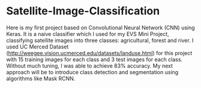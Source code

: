 # Satellite-Image-Classification
Here is my first project based on Convolutional Neural Network (CNN) using Keras. It is a naive classifier which I used for my EVS Mini Project, classifying satellite images into three classes: agricultural, forest and river. I used UC Merced Dataset (http://weegee.vision.ucmerced.edu/datasets/landuse.html) for this project with 15 training images for each class and 3 test images for each class. Without much tuning, I was able to achieve 83% accuracy. My next approach will be to introduce class detection and segmentation using algorithms like Mask RCNN. 
